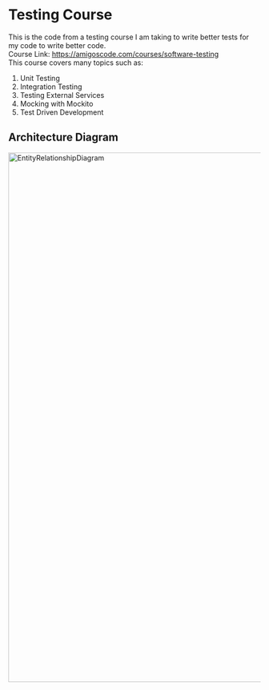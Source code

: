 # Testing Course
This is the code from a testing course I am taking to write better tests for my code to write better code.<br />
Course Link: https://amigoscode.com/courses/software-testing <br />
This course covers many topics such as:
1) Unit Testing
2) Integration Testing
3) Testing External Services
4) Mocking with Mockito
5) Test Driven Development

## Architecture Diagram
<img width="1056" alt="EntityRelationshipDiagram" src="https://user-images.githubusercontent.com/77355023/182483427-e3ac12f8-f564-4d5f-8c38-640c9e280ba8.png">
